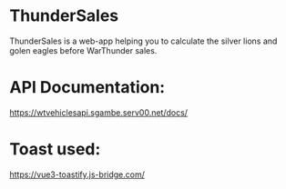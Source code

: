 # ThunderSales

ThunderSales is a web-app helping you to calculate the silver lions and golen eagles before WarThunder sales.

# API Documentation:

https://wtvehiclesapi.sgambe.serv00.net/docs/

# Toast used:

https://vue3-toastify.js-bridge.com/
